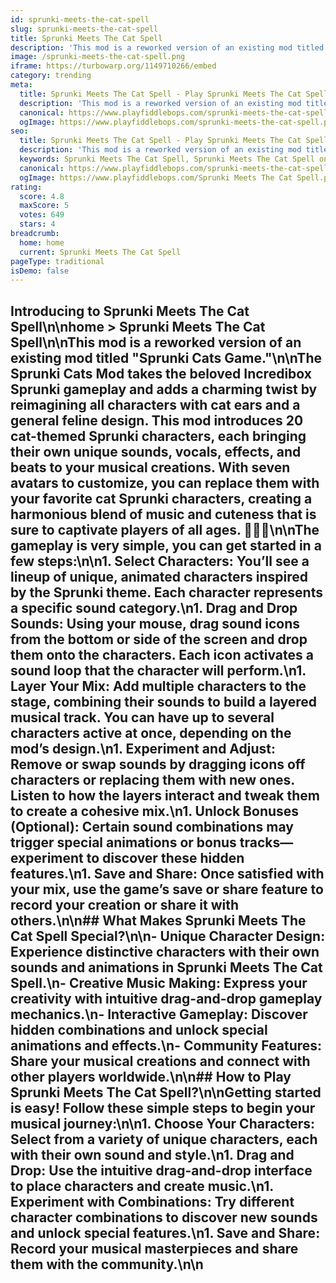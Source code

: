 ```yaml
---
id: sprunki-meets-the-cat-spell
slug: sprunki-meets-the-cat-spell
title: Sprunki Meets The Cat Spell
description: 'This mod is a reworked version of an existing mod titled '
image: /sprunki-meets-the-cat-spell.png
iframe: https://turbowarp.org/1149710266/embed
category: trending
meta:
  title: Sprunki Meets The Cat Spell - Play Sprunki Meets The Cat Spell Online
  description: 'This mod is a reworked version of an existing mod titled '
  canonical: https://www.playfiddlebops.com/sprunki-meets-the-cat-spell/
  ogImage: https://www.playfiddlebops.com/sprunki-meets-the-cat-spell.png
seo:
  title: Sprunki Meets The Cat Spell - Play Sprunki Meets The Cat Spell Online
  description: 'This mod is a reworked version of an existing mod titled '
  keywords: Sprunki Meets The Cat Spell, Sprunki Meets The Cat Spell online
  canonical: https://www.playfiddlebops.com/sprunki-meets-the-cat-spell/
  ogImage: https://www.playfiddlebops.com/Sprunki Meets The Cat Spell.png
rating:
  score: 4.8
  maxScore: 5
  votes: 649
  stars: 4
breadcrumb:
  home: home
  current: Sprunki Meets The Cat Spell
pageType: traditional
isDemo: false
---
```


## Introducing to Sprunki Meets The Cat Spell\n\nhome > Sprunki Meets The Cat Spell\n\nThis mod is a reworked version of an existing mod titled "Sprunki Cats Game."\n\nThe Sprunki Cats Mod takes the beloved Incredibox Sprunki gameplay and adds a charming twist by reimagining all characters with cat ears and a general feline design. This mod introduces 20 cat-themed Sprunki characters, each bringing their own unique sounds, vocals, effects, and beats to your musical creations. With seven avatars to customize, you can replace them with your favorite cat Sprunki characters, creating a harmonious blend of music and cuteness that is sure to captivate players of all ages. 🐾🎨🎶\n\nThe gameplay is very simple, you can get started in a few steps:\n\n1. **Select Characters**: You’ll see a lineup of unique, animated characters inspired by the Sprunki theme. Each character represents a specific sound category.\n1. **Drag and Drop Sounds**: Using your mouse, drag sound icons from the bottom or side of the screen and drop them onto the characters. Each icon activates a sound loop that the character will perform.\n1. **Layer Your Mix**: Add multiple characters to the stage, combining their sounds to build a layered musical track. You can have up to several characters active at once, depending on the mod’s design.\n1. **Experiment and Adjust**: Remove or swap sounds by dragging icons off characters or replacing them with new ones. Listen to how the layers interact and tweak them to create a cohesive mix.\n1. **Unlock Bonuses (Optional)**: Certain sound combinations may trigger special animations or bonus tracks—experiment to discover these hidden features.\n1. **Save and Share**: Once satisfied with your mix, use the game’s save or share feature to record your creation or share it with others.\n\n## What Makes Sprunki Meets The Cat Spell Special?\n\n- **Unique Character Design**: Experience distinctive characters with their own sounds and animations in Sprunki Meets The Cat Spell.\n- **Creative Music Making**: Express your creativity with intuitive drag-and-drop gameplay mechanics.\n- **Interactive Gameplay**: Discover hidden combinations and unlock special animations and effects.\n- **Community Features**: Share your musical creations and connect with other players worldwide.\n\n## How to Play Sprunki Meets The Cat Spell?\n\nGetting started is easy! Follow these simple steps to begin your musical journey:\n\n1. **Choose Your Characters**: Select from a variety of unique characters, each with their own sound and style.\n1. **Drag and Drop**: Use the intuitive drag-and-drop interface to place characters and create music.\n1. **Experiment with Combinations**: Try different character combinations to discover new sounds and unlock special features.\n1. **Save and Share**: Record your musical masterpieces and share them with the community.\n\n